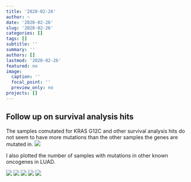 ```yaml
---
title: '2020-02-26'
author: ~
date: '2020-02-26'
slug: '2020-02-26'
categories: []
tags: []
subtitle: ''
summary: ''
authors: []
lastmod: '2020-02-26'
featured: no
image:
  caption: ''
  focal_point: ''
  preview_only: no
projects: []
---
```


## Follow up on survival analysis hits

The samples comutated for KRAS G12C and other survival analysis hits do not seem to have more mutations than the other samples the genes are mutated in.
![](/img/graphs/70_30_survival-analysis-hits-followup/tmb-comut-samples_G12C_LUAD.svg)

I also plotted the number of samples with mutations in other known oncogenes in LUAD.

![](/img/graphs/70_30_survival-analysis-hits-followup/other-oncogene-muts_ZNF804A_G12C_LUAD.svg)
![](/img/graphs/70_30_survival-analysis-hits-followup/other-oncogene-muts_ARID1A_G12C_LUAD.svg)
![](/img/graphs/70_30_survival-analysis-hits-followup/other-oncogene-muts_CHRNB4_G12C_LUAD.svg)
![](/img/graphs/70_30_survival-analysis-hits-followup/other-oncogene-muts_VN1R2_G12C_LUAD.svg)
![](/img/graphs/70_30_survival-analysis-hits-followup/other-oncogene-muts_ZNF445_G12C_LUAD.svg)


